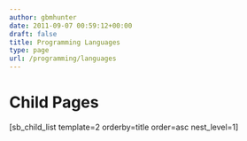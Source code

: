 ```yaml
---
author: gbmhunter
date: 2011-09-07 00:59:12+00:00
draft: false
title: Programming Languages
type: page
url: /programming/languages
---
```


# Child Pages




[sb_child_list template=2 orderby=title order=asc nest_level=1]
